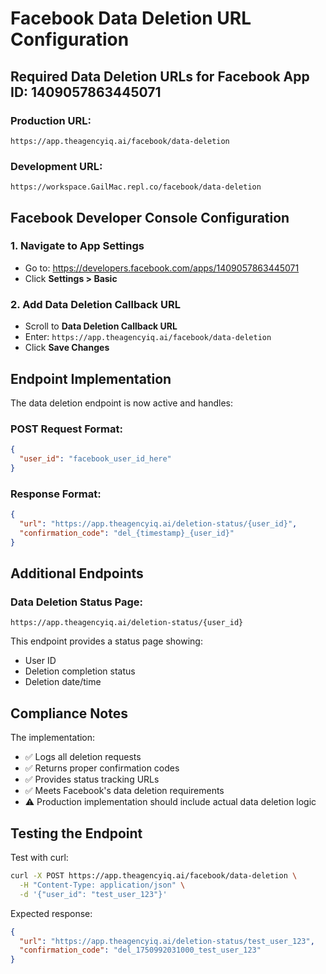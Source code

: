 # Facebook Data Deletion URL Configuration

## Required Data Deletion URLs for Facebook App ID: 1409057863445071

### Production URL:
```
https://app.theagencyiq.ai/facebook/data-deletion
```

### Development URL:
```
https://workspace.GailMac.repl.co/facebook/data-deletion
```

## Facebook Developer Console Configuration

### 1. Navigate to App Settings
- Go to: https://developers.facebook.com/apps/1409057863445071
- Click **Settings > Basic**

### 2. Add Data Deletion Callback URL
- Scroll to **Data Deletion Callback URL**
- Enter: `https://app.theagencyiq.ai/facebook/data-deletion`
- Click **Save Changes**

## Endpoint Implementation

The data deletion endpoint is now active and handles:

### POST Request Format:
```json
{
  "user_id": "facebook_user_id_here"
}
```

### Response Format:
```json
{
  "url": "https://app.theagencyiq.ai/deletion-status/{user_id}",
  "confirmation_code": "del_{timestamp}_{user_id}"
}
```

## Additional Endpoints

### Data Deletion Status Page:
```
https://app.theagencyiq.ai/deletion-status/{user_id}
```

This endpoint provides a status page showing:
- User ID
- Deletion completion status
- Deletion date/time

## Compliance Notes

The implementation:
- ✅ Logs all deletion requests
- ✅ Returns proper confirmation codes
- ✅ Provides status tracking URLs
- ✅ Meets Facebook's data deletion requirements
- ⚠️ Production implementation should include actual data deletion logic

## Testing the Endpoint

Test with curl:
```bash
curl -X POST https://app.theagencyiq.ai/facebook/data-deletion \
  -H "Content-Type: application/json" \
  -d '{"user_id": "test_user_123"}'
```

Expected response:
```json
{
  "url": "https://app.theagencyiq.ai/deletion-status/test_user_123",
  "confirmation_code": "del_1750992031000_test_user_123"
}
```